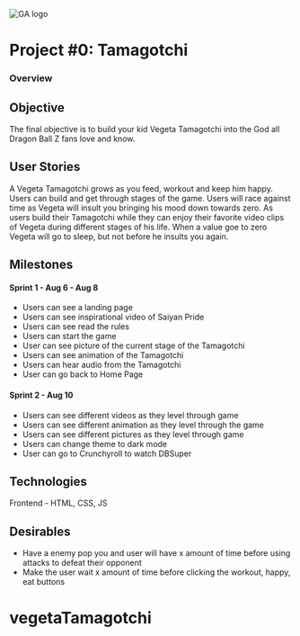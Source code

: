 ![GA logo](https://ga-dash.s3.amazonaws.com/production/assets/logo-9f88ae6c9c3871690e33280fcf557f33.png)
# Project #0: Tamagotchi

### Overview

## Objective

The final objective is to build your kid Vegeta Tamagotchi into the God all Dragon Ball Z fans love and know. 

## User Stories

A Vegeta Tamagotchi grows as you feed, workout and keep him happy.
Users can build and get through stages of the game. 
Users will race against time as Vegeta will insult you bringing his mood down towards zero.
As users build their Tamagotchi while they can enjoy their favorite video clips of Vegeta during different stages of his life.
When a value goe to zero Vegeta will go to sleep, but not before he insults you again. 

## Milestones

#### Sprint 1 - Aug 6 - Aug 8

- Users can see a landing page
- Users can see inspirational video of Saiyan Pride 
- Users can see read the rules
- Users can start the game
- User can see picture of the current stage of the Tamagotchi
- Users can see animation of the Tamagotchi 
- Users can hear audio from the Tamagotchi
- User can go back to Home Page

#### Sprint 2 - Aug 10

- Users can see different videos as they level through game
- Users can see different animation as they level through the game
- Users can see different pictures as they level through game
- Users can change theme to dark mode
- User can go to Crunchyroll to watch DBSuper

## Technologies

Frontend - HTML, CSS, JS

## Desirables

- Have a enemy pop you and user will have x amount of time before using attacks to defeat their opponent
- Make the user wait x amount of time before clicking the workout, happy, eat buttons
# vegetaTamagotchi
